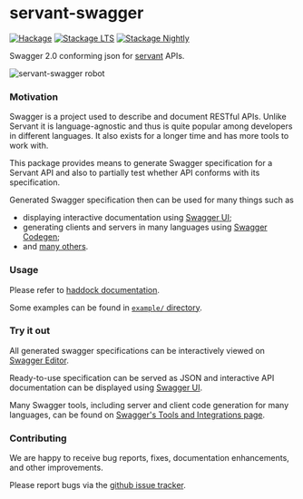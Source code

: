 # servant-swagger

[![Hackage](https://img.shields.io/hackage/v/servant-swagger.svg)](http://hackage.haskell.org/package/servant-swagger)
[![Stackage LTS](http://stackage.org/package/servant-swagger/badge/lts)](http://stackage.org/lts/package/servant-swagger)
[![Stackage Nightly](http://stackage.org/package/servant-swagger/badge/nightly)](http://stackage.org/nightly/package/servant-swagger)

Swagger 2.0 conforming json for [servant](https://github.com/haskell-servant/servant) APIs.

![servant-swagger robot](http://s16.postimg.org/rndz1wbyt/servant.png)

### Motivation

Swagger is a project used to describe and document RESTful APIs.
Unlike Servant it is language-agnostic and thus is quite popular among developers
in different languages. It also exists for a longer time and has more tools to work with.

This package provides means to generate Swagger specification for a Servant API
and also to partially test whether API conforms with its specification.

Generated Swagger specification then can be used for many things such as
- displaying interactive documentation using [Swagger UI](http://swagger.io/swagger-ui/);
- generating clients and servers in many languages using [Swagger Codegen](http://swagger.io/swagger-codegen/);
- and [many others](http://swagger.io/open-source-integrations/).

### Usage

Please refer to [haddock documentation](http://hackage.haskell.org/package/servant/servant-swagger).

Some examples can be found in [`example/` directory](/example).

### Try it out

All generated swagger specifications can be interactively viewed on [Swagger Editor](http://editor.swagger.io/).

Ready-to-use specification can be served as JSON and interactive API documentation
can be displayed using [Swagger UI](https://github.com/swagger-api/swagger-ui).

Many Swagger tools, including server and client code generation for many languages, can be found on
[Swagger's Tools and Integrations page](http://swagger.io/open-source-integrations/).

### Contributing

We are happy to receive bug reports, fixes, documentation enhancements, and other improvements.

Please report bugs via the [github issue tracker](https://github.com/haskell-servant/servant/issues).

